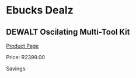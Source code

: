 
# Ebucks Dealz
## DEWALT Oscilating Multi-Tool Kit
[Product Page](https://www.ebucks.com/web/shop/productSelected.do?prodId=1069128937&catId=1158501552)

Price: R2399.00

Savings: 


	